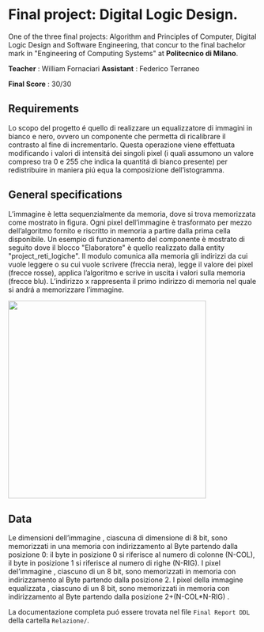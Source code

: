 # Final project: Digital Logic Design.
One of the three final projects: Algorithm and Principles of Computer, Digital Logic Design and Software Engineering, that concur to the final bachelor mark in "Engineering of Computing Systems" at **Politecnico di Milano**.

**Teacher** : William Fornaciari 
**Assistant** : Federico Terraneo 

**Final Score** : 30/30 

## Requirements

Lo scopo del progetto é quello di realizzare un equalizzatore di immagini in bianco e nero, ovvero un 
componente che permetta di ricalibrare il contrasto al fine di incrementarlo.
Questa operazione viene effettuata modificando i valori di intensitá dei singoli pixel (i quali assumono
un valore compreso tra 0 e 255 che indica la quantitá di bianco presente) per redistribuire in
maniera piú equa la composizione dell’istogramma.


## General specifications

L’immagine è letta sequenzialmente da memoria, dove si trova memorizzata come mostrato in figura.
Ogni pixel dell’immagine è trasformato per mezzo dell’algoritmo fornito e riscritto in memoria a
partire dalla prima cella disponibile.
Un esempio di funzionamento del componente è mostrato di seguito dove il blocco "Elaboratore"
è quello realizzato dalla entity "project_reti_logiche". Il modulo comunica alla memoria gli
indirizzi da cui vuole leggere o su cui vuole scrivere (freccia nera), legge il valore dei pixel (frecce
rosse), applica l’algoritmo e scrive in uscita i valori sulla memoria (frecce blu).
L’indirizzo x rappresenta il primo indirizzo di memoria nel quale si andrá a memorizzare l’immagine.

<img src="https://user-images.githubusercontent.com/62955439/112978638-e2e87700-9157-11eb-88cd-522777e487e6.jpg" width="400" height="400" />


## Data 
Le dimensioni dell’immagine , ciascuna di dimensione di 8 bit, sono memorizzati in una
memoria con indirizzamento al Byte partendo dalla posizione 0: il byte in posizione 0 si
riferisce al numero di colonne (N-COL), il byte in posizione 1 si riferisce al numero di righe
(N-RIG).
I pixel del’immagine , ciascuno di un 8 bit, sono memorizzati in memoria con indirizzamento
al Byte partendo dalla posizione 2.
I pixel della immagine equalizzata , ciascuno di un 8 bit, sono memorizzati in memoria con
indirizzamento al Byte partendo dalla posizione 2+(N-COL*N-RIG) .


La documentazione completa puó essere trovata nel file `Final Report DDL` della cartella `Relazione/`.
